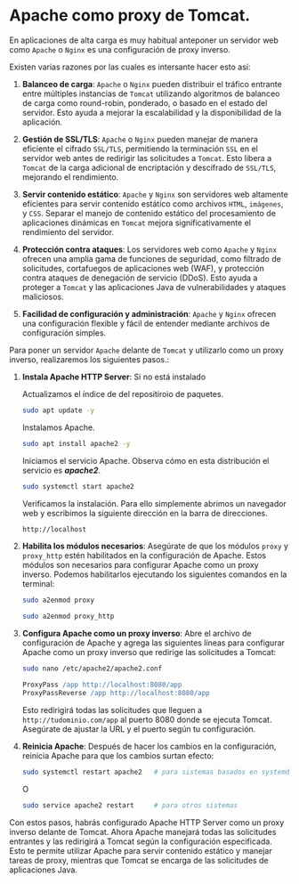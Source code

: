 # Apache como proxy de Tomcat.

En aplicaciones de alta carga es muy habitual anteponer un servidor web como `Apache` o `Nginx` es una configuración de proxy inverso.

Existen varias razones por las cuales es intersante hacer esto así:

1. **Balanceo de carga**: `Apache` o `Nginx` pueden distribuir el tráfico entrante entre múltiples instancias de `Tomcat` utilizando algoritmos de balanceo de carga como round-robin, ponderado, o basado en el estado del servidor. Esto ayuda a mejorar la escalabilidad y la disponibilidad de la aplicación.

2. **Gestión de SSL/TLS**: `Apache` o `Nginx` pueden manejar de manera eficiente el cifrado `SSL/TLS`, permitiendo la terminación `SSL` en el servidor web antes de redirigir las solicitudes a `Tomcat`. Esto libera a `Tomcat` de la carga adicional de encriptación y descifrado de `SSL/TLS`, mejorando el rendimiento.

3. **Servir contenido estático**: `Apache` y `Nginx` son servidores web altamente eficientes para servir contenido estático como archivos `HTML`, `imágenes`, y `CSS`. Separar el manejo de contenido estático del procesamiento de aplicaciones dinámicas en `Tomcat` mejora significativamente el rendimiento del servidor.

4. **Protección contra ataques**: Los servidores web como `Apache` y `Nginx` ofrecen una amplia gama de funciones de seguridad, como filtrado de solicitudes, cortafuegos de aplicaciones web (WAF), y protección contra ataques de denegación de servicio (DDoS). Esto ayuda a proteger a `Tomcat` y las aplicaciones Java de vulnerabilidades y ataques maliciosos.

5. **Facilidad de configuración y administración**: `Apache` y `Nginx` ofrecen una configuración flexible y fácil de entender mediante archivos de configuración simples. 

Para poner un servidor `Apache` delante de `Tomcat` y utilizarlo como un proxy inverso, realizaremos los siguientes pasos.:

1. **Instala Apache HTTP Server**: Si no está instalado

    Actualizamos el índice de del repositiroio de paquetes.

    ```bash
    sudo apt update -y
    ```

    Instalamos Apache.

    ```bash
    sudo apt install apache2 -y
    ```

    Iniciamos el servicio Apache. Observa cómo en esta distribución el servicio es ***apache2***.

    ```bash
    sudo systemctl start apache2
    ```

    Verificamos la instalación. Para ello simplemente abrimos un navegador web y escribimos la siguiente dirección en la barra de direcciones. 

    ```bash
    http://localhost
    ```

2. **Habilita los módulos necesarios**: Asegúrate de que los módulos `proxy` y `proxy_http` estén habilitados en la configuración de Apache. Estos módulos son necesarios para configurar Apache como un proxy inverso. Podemos habilitarlos ejecutando los siguientes comandos en la terminal:

    ```bash
    sudo a2enmod proxy
    ```

    ```bash
    sudo a2enmod proxy_http
    ```

3. **Configura Apache como un proxy inverso**: Abre el archivo de configuración de Apache y agrega las siguientes líneas para configurar Apache como un proxy inverso que redirige las solicitudes a Tomcat:

    ```bash
    sudo nano /etc/apache2/apache2.conf
    ```

    ```apache
    ProxyPass /app http://localhost:8080/app
    ProxyPassReverse /app http://localhost:8080/app
    ```

    Esto redirigirá todas las solicitudes que lleguen a `http://tudominio.com/app` al puerto 8080 donde se ejecuta Tomcat. Asegúrate de ajustar la URL y el puerto según tu configuración.

4. **Reinicia Apache**: Después de hacer los cambios en la configuración, reinicia Apache para que los cambios surtan efecto:

   ```bash
   sudo systemctl restart apache2   # para sistemas basados en systemd
   ```

   O

   ```bash
   sudo service apache2 restart     # para otros sistemas
   ```

Con estos pasos, habrás configurado Apache HTTP Server como un proxy inverso delante de Tomcat. Ahora Apache manejará todas las solicitudes entrantes y las redirigirá a Tomcat según la configuración especificada. Esto te permite utilizar Apache para servir contenido estático y manejar tareas de proxy, mientras que Tomcat se encarga de las solicitudes de aplicaciones Java.

